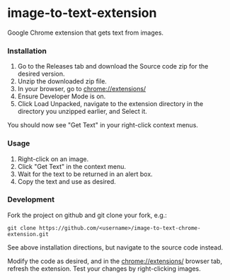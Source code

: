 # image-to-text-extension

Google Chrome extension that gets text from images.


### Installation

1. Go to the Releases tab and download the Source code zip for the desired version.
1. Unzip the downloaded zip file.
1. In your browser, go to [chrome://extensions/](chrome://extensions/)
1. Ensure Developer Mode is on.
1. Click Load Unpacked, navigate to the extension directory in the directory you unzipped earlier, and Select it.

You should now see "Get Text" in your right-click context menus.


### Usage

1. Right-click on an image.
1. Click "Get Text" in the context menu.
1. Wait for the text to be returned in an alert box.
1. Copy the text and use as desired.


### Development

Fork the project on github and git clone your fork, e.g.:

    git clone https://github.com/<username>/image-to-text-chrome-extension.git

See above installation directions, but navigate to the source code instead.

Modify the code as desired, and in the [chrome://extensions/](chrome://extensions/) browser tab, refresh the extension. Test your changes by right-clicking images.

